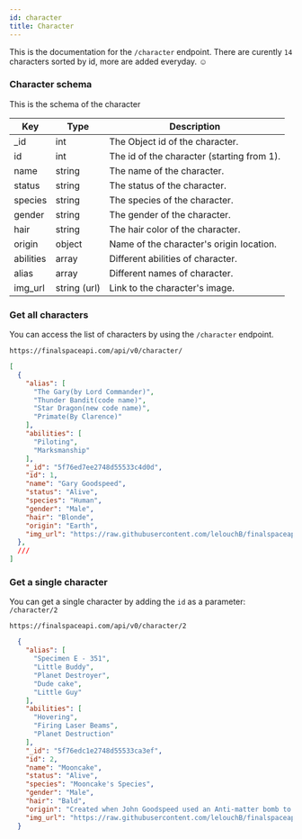 ```yaml
---
id: character
title: Character 
---
```


This is the documentation for the `/character` endpoint. There are curently `14` characters sorted by id, more are added everyday. ☺️

### Character schema

This is the schema of the character

|Key|Type|Description|
|---|---|---|
|_id|int|The Object id of the character.
|id|int|The id of the character (starting from 1).
|name|string|The name of the character.
|status|string|The status of the character.
|species|string|The species of the character.
|gender|string|The gender of the character.
|hair|string|The hair color of the character.
|origin|object|Name of the character's origin location.
|abilities|array|Different abilities of character.
|alias|array|Different names of character.
|img_url|string (url)|Link to the character's image. 

### Get all characters
You can access the list of characters by using the `/character` endpoint.
```
https://finalspaceapi.com/api/v0/character/
```
```json 
[
  {
    "alias": [
      "The Gary(by Lord Commander)",
      "Thunder Bandit(code name)",
      "Star Dragon(new code name)",
      "Primate(By Clarence)"
    ],
    "abilities": [
      "Piloting",
      "Marksmanship"
    ],
    "_id": "5f76ed7ee2748d55533c4d0d",
    "id": 1,
    "name": "Gary Goodspeed",
    "status": "Alive",
    "species": "Human",
    "gender": "Male",
    "hair": "Blonde",
    "origin": "Earth",
    "img_url": "https://raw.githubusercontent.com/lelouchB/finalspaceapi/master/assets/images/gary_goodspeed.png"
  },
  ///
]
```

### Get a single character
You can get a single character by adding the `id` as a parameter: `/character/2`
```
https://finalspaceapi.com/api/v0/character/2
```
```json
  {
    "alias": [
      "Specimen E - 351",
      "Little Buddy",
      "Planet Destroyer",
      "Dude cake",
      "Little Guy"
    ],
    "abilities": [
      "Hovering",
      "Firing Laser Beams",
      "Planet Destruction"
    ],
    "_id": "5f76edc1e2748d55533ca3ef",
    "id": 2,
    "name": "Mooncake",
    "status": "Alive",
    "species": "Mooncake's Species",
    "gender": "Male",
    "hair": "Bald",
    "origin": "Created when John Goodspeed used an Anti-matter bomb to close a breach to Final Space.",
    "img_url": "https://raw.githubusercontent.com/lelouchB/finalspaceapi/master/assets/images/mooncake.png"
  }
```
